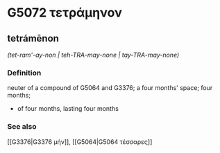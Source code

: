 # G5072 τετράμηνον

## tetrámēnon

_(tet-ram'-ay-non | teh-TRA-may-none | tay-TRA-may-none)_

### Definition

neuter of a compound of G5064 and G3376; a four months' space; four months; 

- of four months, lasting four months

### See also

[[G3376|G3376 μήν]], [[G5064|G5064 τέσσαρες]]
